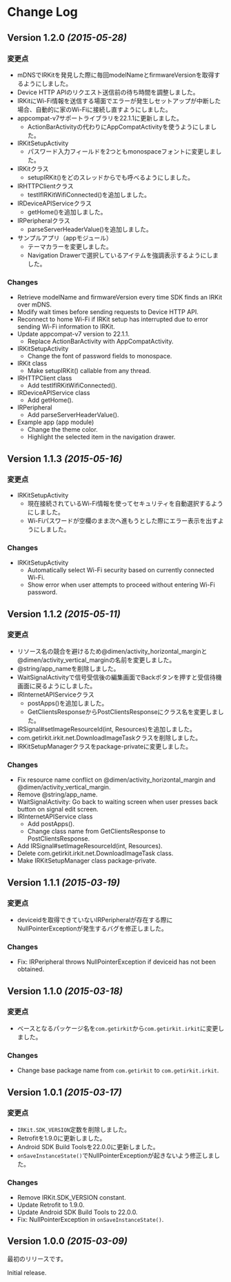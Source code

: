 Change Log
==========

Version 1.2.0 *(2015-05-28)*
----------------------------

### 変更点

- mDNSでIRKitを発見した際に毎回modelNameとfirmwareVersionを取得するようにしました。
- Device HTTP APIのリクエスト送信前の待ち時間を調整しました。
- IRKitにWi-Fi情報を送信する場面でエラーが発生しセットアップが中断した場合、自動的に家のWi-Fiに接続し直すようにしました。
- appcompat-v7サポートライブラリを22.1.1に更新しました。
  - ActionBarActivityの代わりにAppCompatActivityを使うようにしました。
- IRKitSetupActivity
  - パスワード入力フィールドを2つともmonospaceフォントに変更しました。
- IRKitクラス
  - setupIRKit()をどのスレッドからでも呼べるようにしました。
- IRHTTPClientクラス
  - testIfIRKitWifiConnected()を追加しました。
- IRDeviceAPIServiceクラス
  - getHome()を追加しました。
- IRPeripheralクラス
  - parseServerHeaderValue()を追加しました。
- サンプルアプリ（appモジュール）
  - テーマカラーを変更しました。
  - Navigation Drawerで選択しているアイテムを強調表示するようにしました。


### Changes

- Retrieve modelName and firmwareVersion every time SDK finds an IRKit over mDNS.
- Modify wait times before sending requests to Device HTTP API.
- Reconnect to home Wi-Fi if IRKit setup has interrupted due to error sending Wi-Fi information to IRKit.
- Update appcompat-v7 version to 22.1.1.
  - Replace ActionBarActivity with AppCompatActivity.
- IRKitSetupActivity
  - Change the font of password fields to monospace.
- IRKit class
  - Make setupIRKit() callable from any thread.
- IRHTTPClient class
  - Add testIfIRKitWifiConnected().
- IRDeviceAPIService class
  - Add getHome().
- IRPeripheral
  - Add parseServerHeaderValue().
- Example app (app module)
  - Change the theme color.
  - Highlight the selected item in the navigation drawer.


Version 1.1.3 *(2015-05-16)*
----------------------------

### 変更点

- IRKitSetupActivity
  - 現在接続されているWi-Fi情報を使ってセキュリティを自動選択するようにしました。
  - Wi-Fiパスワードが空欄のまま次へ進もうとした際にエラー表示を出すようにしました。


### Changes

- IRKitSetupActivity
  - Automatically select Wi-Fi security based on currently connected Wi-Fi.
  - Show error when user attempts to proceed without entering Wi-Fi password.


Version 1.1.2 *(2015-05-11)*
----------------------------

### 変更点

- リソース名の競合を避けるため@dimen/activity_horizontal_marginと@dimen/activity_vertical_marginの名前を変更しました。
- @string/app_nameを削除しました。
- WaitSignalActivityで信号受信後の編集画面でBackボタンを押すと受信待機画面に戻るようにしました。
- IRInternetAPIServiceクラス
  - postApps()を追加しました。
  - GetClientsResponseからPostClientsResponseにクラス名を変更しました。
- IRSignal#setImageResourceId(int, Resources)を追加しました。
- com.getirkit.irkit.net.DownloadImageTaskクラスを削除しました。
- IRKitSetupManagerクラスをpackage-privateに変更しました。


### Changes

- Fix resource name conflict on @dimen/activity_horizontal_margin and @dimen/activity_vertical_margin.
- Remove @string/app_name.
- WaitSignalActivity: Go back to waiting screen when user presses back button on signal edit screen.
- IRInternetAPIService class
  - Add postApps().
  - Change class name from GetClientsResponse to PostClientsResponse.
- Add IRSignal#setImageResourceId(int, Resources).
- Delete com.getirkit.irkit.net.DownloadImageTask class.
- Make IRKitSetupManager class package-private.


Version 1.1.1 *(2015-03-19)*
----------------------------

### 変更点

- deviceidを取得できていないIRPeripheralが存在する際にNullPointerExceptionが発生するバグを修正しました。


### Changes

- Fix: IRPeripheral throws NullPointerException if deviceid has not been obtained.


Version 1.1.0 *(2015-03-18)*
----------------------------

### 変更点

- ベースとなるパッケージ名を`com.getirkit`から`com.getirkit.irkit`に変更しました。


### Changes

- Change base package name from `com.getirkit` to `com.getirkit.irkit`.


Version 1.0.1 *(2015-03-17)*
----------------------------

### 変更点

- `IRKit.SDK_VERSION`定数を削除しました。
- Retrofitを1.9.0に更新しました。
- Android SDK Build Toolsを22.0.0に更新しました。
- `onSaveInstanceState()`でNullPointerExceptionが起きないよう修正しました。


### Changes

- Remove IRKit.SDK_VERSION constant.
- Update Retrofit to 1.9.0.
- Update Android SDK Build Tools to 22.0.0.
- Fix: NullPointerException in `onSaveInstanceState()`.


Version 1.0.0 *(2015-03-09)*
----------------------------

最初のリリースです。


Initial release.
